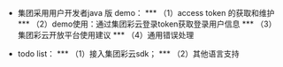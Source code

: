 * 集团采用用户开发者java 版 demo：
*** （1）access token 的获取和维护
*** （2）demo使用：通过集团彩云登录token获取登录用户信息
*** （3）集团彩云开放平台使用建议
*** （4）通用错误处理


* todo list：
*** （1）接入集团彩云sdk；
*** （2）其他语言支持
